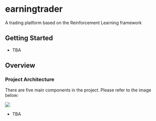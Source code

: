 # earningtrader
A trading platform based on the Reinforcement Learning framework

## Getting Started
- TBA

## Overview

### Project Architecture
There are five main components in the project. Please refer to the image below:

![](./docs/image/rl-trader.drawio.svg)

- TBA

